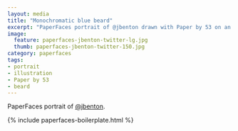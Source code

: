 ```yaml
---
layout: media
title: "Monochromatic blue beard"
excerpt: "PaperFaces portrait of @jbenton drawn with Paper by 53 on an iPad."
image: 
  feature: paperfaces-jbenton-twitter-lg.jpg
  thumb: paperfaces-jbenton-twitter-150.jpg
category: paperfaces
tags: 
- portrait
- illustration
- Paper by 53
- beard
---
```


PaperFaces portrait of [@jbenton](http://twitter.com/jbenton).

{% include paperfaces-boilerplate.html %}